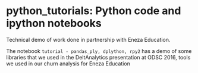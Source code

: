 # python_tutorials: Python code and ipython notebooks

Technical demo of work done in partnership with Eneza Education.

The notebook `tutorial - pandas_ply, dplython, rpy2` has a demo of
some libraries that we used in the DeltAnalytics presentation at
ODSC 2016, tools we used in our churn analysis for Eneza Education

